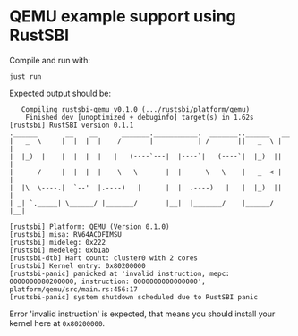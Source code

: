 # QEMU example support using RustSBI

Compile and run with:

```shell
just run
```

Expected output should be:

```shell
   Compiling rustsbi-qemu v0.1.0 (.../rustsbi/platform/qemu)
    Finished dev [unoptimized + debuginfo] target(s) in 1.62s
[rustsbi] RustSBI version 0.1.1
.______       __    __      _______.___________.  _______..______   __
|   _  \     |  |  |  |    /       |           | /       ||   _  \ |  |
|  |_)  |    |  |  |  |   |   (----`---|  |----`|   (----`|  |_)  ||  |
|      /     |  |  |  |    \   \       |  |      \   \    |   _  < |  |
|  |\  \----.|  `--'  |.----)   |      |  |  .----)   |   |  |_)  ||  |
| _| `._____| \______/ |_______/       |__|  |_______/    |______/ |__|

[rustsbi] Platform: QEMU (Version 0.1.0)
[rustsbi] misa: RV64ACDFIMSU
[rustsbi] mideleg: 0x222
[rustsbi] medeleg: 0xb1ab
[rustsbi-dtb] Hart count: cluster0 with 2 cores
[rustsbi] Kernel entry: 0x80200000
[rustsbi-panic] panicked at 'invalid instruction, mepc: 0000000080200000, instruction: 0000000000000000', platform/qemu/src/main.rs:456:17
[rustsbi-panic] system shutdown scheduled due to RustSBI panic
```

Error 'invalid instruction' is expected, that means you should install
your kernel here at `0x80200000`.
